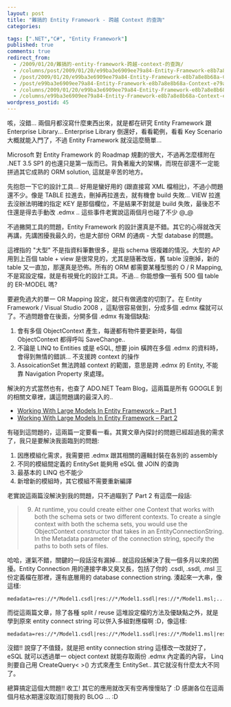 ```yaml
---
layout: post
title: "難搞的 Entity Framework - 跨越 Context 的查詢"
categories:

tags: [".NET","C#", "Entity Framework"]
published: true
comments: true
redirect_from:
  - /2009/01/20/難搞的-entity-framework-跨越-context-的查詢/
  - /columns/post/2009/01/20/e99ba3e6909ee79a84-Entity-Framework-e8b7a8e8b68a-Context-e79a84e69fa5e8a9a2.aspx/
  - /post/2009/01/20/e99ba3e6909ee79a84-Entity-Framework-e8b7a8e8b68a-Context-e79a84e69fa5e8a9a2.aspx/
  - /post/e99ba3e6909ee79a84-Entity-Framework-e8b7a8e8b68a-Context-e79a84e69fa5e8a9a2.aspx/
  - /columns/2009/01/20/e99ba3e6909ee79a84-Entity-Framework-e8b7a8e8b68a-Context-e79a84e69fa5e8a9a2.aspx/
  - /columns/e99ba3e6909ee79a84-Entity-Framework-e8b7a8e8b68a-Context-e79a84e69fa5e8a9a2.aspx/
wordpress_postid: 45
---
```


咳，沒錯... 兩個月都沒寫什麼東西出來，就是都在研究 Entity Framework 跟 Enterprise Library... Enterprise Library 倒還好，看看範例，看看 Key Scenario 大概就能入門了，不過 Entity Framework 就沒這麼簡單...

Microsoft 對 Entity Framework 的 Roadmap 規劃的很大，不過再怎麼樣附在 .NET 3.5 SP1 的也還只是第一版而已。背負著龐大的架構，而現在卻還不一定能拼過其它成熟的 ORM solution, 這就是辛苦的地方。

先抱怨一下它的設計工具... 好用是蠻好用的 (跟直接寫 XML 檔相比)，不過小問題還不少。像是 TABLE 拉進去，刪掉再拉進去，就有機會 build 失敗... VIEW 拉進去沒辦法明確的指定 KEY 是那個欄位，不是結果不對就是 build 失敗，最後忍不住還是得去手動改 .edmx .. 這些事件老實說這兩個月也碰了不少 @_@

不過撇開工具的問題，Entity Framework 的設計還真是不錯。其它的心得就改天再講，先講困擾我最久的，也是大部份 ORM 的通病 - 大型 database 的問題。

這裡指的 "大型" 不是指資料筆數很多，是指 schema 很複雜的情況。大型的 AP 用到上百個 table + view 是很常見的，尤其是隨著改版，舊 table 沒刪掉，新的 table 又一直加，那還真是恐佈。所有的 ORM 都需要某種型態的 O / R Mapping, 不是寫設定檔，就是有視覺化的設計工具。不過... 你能想像一張有 500 個 table 的 ER-MODEL 嗎? 

要避免過大的單一 OR Mapping 設定，就只有做適度的切割了。在 Entity Framework / Visual Studio 2008 ，這點很容易做到，分成多個 .edmx 檔就可以了。不過問題會在後面，分開多個 .edmx 有幾個缺點:

1. 會有多個 ObjectContext 產生，每邊都有物件要更新時，每個 ObjectContext 都得呼叫 SaveChange..
2. 不論是 LINQ to Entities 或是 eSQL, 想要 join 橫跨在多個 .edmx 的資料時，會得到無情的錯誤... 不支援跨 context 的操作
3. AssoicationSet 無法跨越 context 的範圍，意思是跨 .edmx 的 Entity, 不能靠 Navigation Property 來處理。

解決的方式當然也有，也查了 ADO.NET Team Blog，這兩篇是所有 GOOGLE 到的相關文章裡，講這問題講的最深入的..

- [Working With Large Models In Entity Framework – Part 1](http://blogs.msdn.com/adonet/archive/2008/11/24/working-with-large-models-in-entity-framework-part-1.aspx)
- [Working With Large Models In Entity Framework – Part 2](http://blogs.msdn.com/adonet/archive/2008/11/25/working-with-large-models-in-entity-framework-part-2.aspx)

有碰到這問題的，這兩篇一定要看一看。其實文章內探討的問題已經超過我的需求了，我只是要解決我面臨到的問題:

1. 因應模組化需求，我需要把 .edmx 跟其相關的邏輯封裝在各別的 assembly 
2. 不同的模組間定義的 EntitySet 能夠用 eSQL 做 JOIN 的查詢
3. 最基本的 LINQ 也不能少
4. 新增新的模組時，其它模組不需要重新編譯

老實說這兩篇沒解決到我的問題，只不過瞄到了 Part 2 有這麼一段話:

> 9. At runtime, you could create either one Context that works with both the schema sets or two different contexts. To create a single context with both the schema sets, you would use the ObjectContext constructor that takes in an EntityConnectionString. In the Metadata parameter of the connection string, specify the paths to both sets of files.

哈哈，運氣不錯，關鍵的一段話沒有漏掉... 就這段話解決了我一個多月以來的困擾。Entity Connection 用的連接字串又臭又長，包括了你的 .csdl, .ssdl, .msl 三份定義檔在那裡，還有底層用的 database connection string. 湊起來一大串，像這樣:

```
medadata=res://*/Model1.csdl|res://*/Model1.ssdl|res://*/Model1.msl;............
```

而從這兩篇文章，除了各種 split / reuse 這堆設定檔的方法及優缺點之外，就是學到原來 entity connect string 可以併入多組對應檔啊 :D，像這樣:

```
medadata=res://*/Model1.csdl|res://*/Model1.ssdl|res://*/Model1.msl|res://*/Model2.csdl|res://*/Model2.ssdl|res://*/Model2.msl;............
```

沒錯!! 說穿了不值錢，就是把 entity connection string 這樣改一改就好了，eSQL 就可以透過單一 object context 就能存取兩份 .edmx 內定義的內容， Linq 則要自己用 CreateQuery< >() 方式來產生 EntitySet.. 其它就沒有什麼太大不同了。

總算搞定這個大問題!! 收工! 其它的應用就改天有空再慢慢貼了 :D 感謝各位在這兩個月枯水期還沒取消訂閱我的 BLOG ... :D
